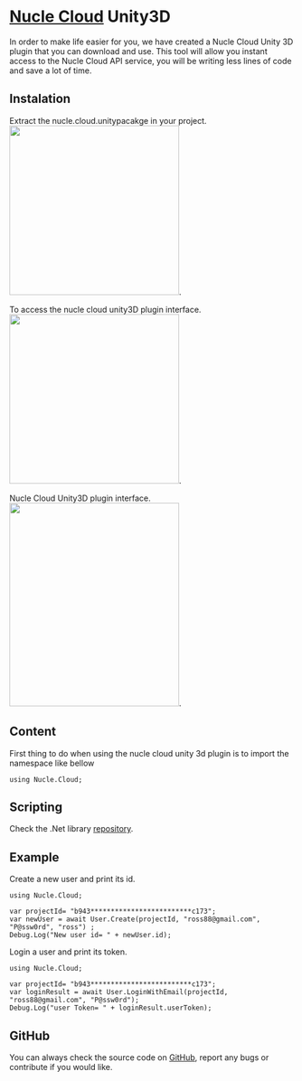 # [Nucle Cloud](https://nucle.cloud) Unity3D

In order to make life easier for you, we have created a Nucle Cloud Unity 3D plugin that you can download and use.
This tool will allow you instant access to the Nucle Cloud API service, you will be writing less lines of code and save a lot of time.

 
## Instalation 

Extract the nucle.cloud.unitypacakge in your project.   
<img src="https://i.imgur.com/z4hbVQ6.png" width="300"/>.  

To access the nucle cloud unity3D plugin interface.  
<img src="https://i.imgur.com/tODN6OE.png" width="300"/>.  

Nucle Cloud Unity3D plugin interface.   
<img src="https://www.nucle.cloud/media/Unity3DPlugin.png" height="360" width="300"/>.  


## Content
First thing to do when using the nucle cloud unity 3d plugin is to import the namespace like bellow

 `using Nucle.Cloud;`

## Scripting 

Check the .Net library [repository](https://github.com/nuclecloud/dotnet).

## Example

Create a new user and print its id. 
```
using Nucle.Cloud;

var projectId= "b943*************************c173";
var newUser = await User.Create(projectId, "ross88@gmail.com", "P@ssw0rd", "ross") ;
Debug.Log("New user id= " + newUser.id);
```

Login a user and print its token.
```
using Nucle.Cloud;

var projectId= "b943*************************c173";
var loginResult = await User.LoginWithEmail(projectId, "ross88@gmail.com", "P@ssw0rd");
Debug.Log("user Token= " + loginResult.userToken);
```
## GitHub 

You can always check the source code on [GitHub](https://github.com/nuclecloud/dotnet), report any bugs or contribute if you would like.

